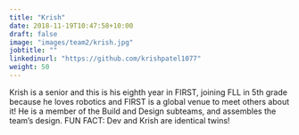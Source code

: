 ```yaml
---
title: "Krish"
date: 2018-11-19T10:47:58+10:00
draft: false
image: "images/team2/krish.jpg"
jobtitle: ""
linkedinurl: "https://github.com/krishpatel1077"
weight: 50
---
```


Krish is a senior and this is his eighth year in FIRST, joining FLL in 5th grade because he loves robotics and FIRST is a global venue to meet others about it! He is a member of the Build and Design subteams, and assembles the team’s design. FUN FACT: Dev and Krish are identical twins!
